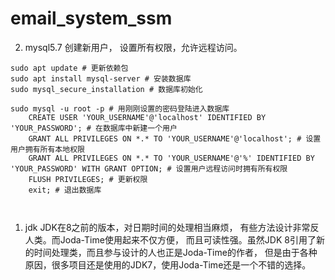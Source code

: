# email_system_ssm

2. mysql5.7 创建新用户， 设置所有权限，允许远程访问。
```shell script
sudo apt update # 更新依赖包
sudo apt install mysql-server # 安装数据库
sudo mysql_secure_installation # 数据库初始化

sudo mysql -u root -p # 用刚刚设置的密码登陆进入数据库
    CREATE USER 'YOUR_USERNAME'@'localhost' IDENTIFIED BY 'YOUR_PASSWORD'; # 在数据库中新建一个用户
    GRANT ALL PRIVILEGES ON *.* TO 'YOUR_USERNAME'@'localhost'; # 设置用户拥有所有本地权限
    GRANT ALL PRIVILEGES ON *.* TO 'YOUR_USERNAME'@'%' IDENTIFIED BY 'YOUR_PASSWORD' WITH GRANT OPTION; # 设置用户远程访问时拥有所有权限
    FLUSH PRIVILEGES; # 更新权限
    exit; # 退出数据库



```



1.  jdk JDK在8之前的版本，对日期时间的处理相当麻烦，
           有些方法设计非常反人类。而Joda-Time使用起来不仅方便，
           而且可读性强。虽然JDK 8引用了新的时间处理类，而且参与设计的人也正是Joda-Time的作者，
           但是由于各种原因，很多项目还是使用的JDK7，使用Joda-Time还是一个不错的选择。
           <!--<dependency>
               <groupId>joda-time</groupId>
               <artifactId>joda-time</artifactId>
               <version>2.10.6</version>
           </dependency>-->
